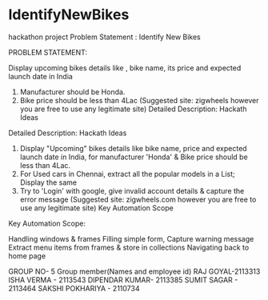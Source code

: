# IdentifyNewBikes
hackathon project
Problem Statement : Identify New Bikes

PROBLEM STATEMENT:

Display upcoming bikes details like , bike name, its price and expected launch date in India
1. Manufacturer should be Honda.
2. Bike price should be less than 4Lac
(Suggested site: zigwheels however you are free to use any legitimate site)
Detailed Description: Hackath Ideas


Detailed Description: Hackath Ideas

1. Display "Upcoming" bikes details like bike name, price and expected launch date in India, for manufacturer 'Honda' & Bike price should be less than 4Lac.
2. For Used cars in Chennai, extract all the popular models in a List; Display the same
3. Try to 'Login' with google, give invalid account details & capture the error message
(Suggested site: zigwheels.com however you are free to use any legitimate site)
Key Automation Scope


Key Automation Scope:

Handling windows & frames
Filling simple form, Capture warning message
Extract menu items from frames & store in collections
Navigating back to home page





GROUP NO- 5 
Group member(Names and employee id)
RAJ GOYAL-2113313
ISHA VERMA - 2113543
DIPENDAR KUMAR- 2113385
SUMIT SAGAR - 2113464
SAKSHI POKHARIYA - 2110734

